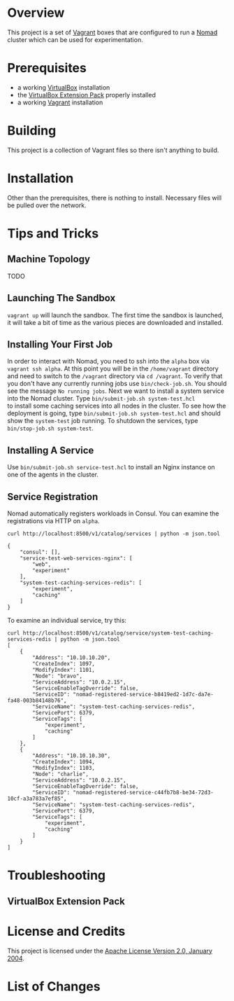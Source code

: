 # Overview
This project is a set of [Vagrant](https://www.vagrantup.com/) boxes that are configured to run 
a [Nomad](https://www.nomadproject.io/) cluster which can be used for experimentation.

# Prerequisites
* a working [VirtualBox](https://www.virtualbox.org/) installation
* the [VirtualBox Extension Pack](https://www.virtualbox.org/wiki/Downloads) properly installed
* a working [Vagrant](https://www.vagrantup.com/) installation

# Building
This project is a collection of Vagrant files so there isn't anything to build.

# Installation
Other than the prerequisites, there is nothing to install.  Necessary files will be pulled over 
the network.

# Tips and Tricks

## Machine Topology
TODO
 
## Launching The Sandbox

`vagrant up` will launch the sandbox. The first time the sandbox is launched, it will take a bit 
of time as the various pieces are downloaded and installed.

## Installing Your First Job
In order to interact with Nomad, you need to ssh into the `alpha` box via `vagrant ssh alpha`. At this point you
will be in the `/home/vagrant` directory and need to switch to the `/vagrant` directory via `cd /vagrant`.  To 
verify that you don't have any currently running jobs use `bin/check-job.sh`.  You should see the message 
`No running jobs`.  Next we want to install a system service into the Nomad cluster.  Type `bin/submit-job.sh system-test.hcl`  
to install some caching services into all nodes in the cluster. To see how the deployment is going,
type `bin/submit-job.sh system-test.hcl` and should show the `system-test` job running.  To shutdown the services,
type `bin/stop-job.sh system-test`.

## Installing A Service
Use `bin/submit-job.sh service-test.hcl` to install an Nginx instance on one of the agents in the cluster.
 
## Service Registration
Nomad automatically registers workloads in Consul.  You can examine the registrations via HTTP on `alpha`.

```
curl http://localhost:8500/v1/catalog/services | python -m json.tool

{
    "consul": [],
    "service-test-web-services-nginx": [
        "web",
        "experiment"
    ],
    "system-test-caching-services-redis": [
        "experiment",
        "caching"
    ]
}
```
 
To examine an individual service, try this:

```
curl http://localhost:8500/v1/catalog/service/system-test-caching-services-redis | python -m json.tool
[
    {
        "Address": "10.10.10.20",
        "CreateIndex": 1097,
        "ModifyIndex": 1101,
        "Node": "bravo",
        "ServiceAddress": "10.0.2.15",
        "ServiceEnableTagOverride": false,
        "ServiceID": "nomad-registered-service-b8419ed2-1d7c-da7e-fa48-003b84148b76",
        "ServiceName": "system-test-caching-services-redis",
        "ServicePort": 6379,
        "ServiceTags": [
            "experiment",
            "caching"
        ]
    },
    {
        "Address": "10.10.10.30",
        "CreateIndex": 1094,
        "ModifyIndex": 1103,
        "Node": "charlie",
        "ServiceAddress": "10.0.2.15",
        "ServiceEnableTagOverride": false,
        "ServiceID": "nomad-registered-service-c44fb7b8-be34-72d3-10cf-a3a783a7ef85",
        "ServiceName": "system-test-caching-services-redis",
        "ServicePort": 6379,
        "ServiceTags": [
            "experiment",
            "caching"
        ]
    }
]
```

# Troubleshooting

## VirtualBox Extension Pack 

# License and Credits
This project is licensed under the [Apache License Version 2.0, January 2004](http://www.apache.org/licenses/).

# List of Changes

